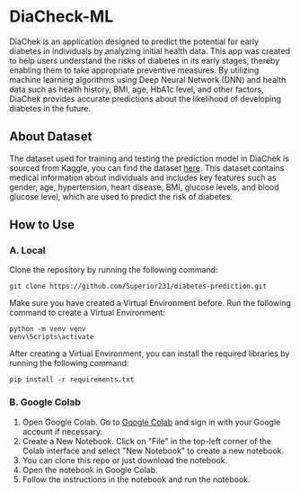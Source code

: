 # DiaCheck-ML

DiaChek is an application designed to predict the potential for early diabetes in individuals by analyzing initial health data. This app was created to help users understand the risks of diabetes in its early stages, thereby enabling them to take appropriate preventive measures. By utilizing machine learning algorithms using Deep Neural Network (DNN) and health data such as health history, BMI, age, HbA1c level, and other factors, DiaChek provides accurate predictions about the likelihood of developing diabetes in the future.

## About Dataset

The dataset used for training and testing the prediction model in DiaChek is sourced from Kaggle, you can find the dataset [here](https://www.kaggle.com/datasets/717451f4573e9c3d8963e626808ade67a89fbd2ee660be008c1aba16b2a2345a). This dataset contains medical information about individuals and includes key features such as gender, age, hypertension, heart disease, BMI, glucose levels, and blood glucose level, which are used to predict the risk of diabetes.

## How to Use

### A. Local
Clone the repository by running the following command:

```shell
git clone https://github.com/Superior231/diabetes-prediction.git
```

Make sure you have created a Virtual Environment before. Run the following command to create a Virtual Environment:

```shell
python -m venv venv
venv\Scripts\activate
```

After creating a Virtual Environment, you can install the required libraries by running the following command:

```shell
pip install -r requirements.txt
```

### B. Google Colab

1. Open Google Colab. Go to [Google Colab](https://colab.research.google.com) and sign in with your Google account if necessary.
2. Create a New Notebook. Click on "File" in the top-left corner of the Colab interface and select "New Notebook" to create a new notebook.
3. You can clone this repo or just download the notebook.
4. Open the notebook in Google Colab.
5. Follow the instructions in the notebook and run the notebook.
